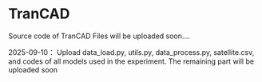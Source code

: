 # TranCAD
Source code of TranCAD
Files will be uploaded soon....

2025-09-10：
Upload data_load.py, utils.py, data_process.py, satellite.csv, and codes of all models used in the experiment. The remaining part will be uploaded soon
